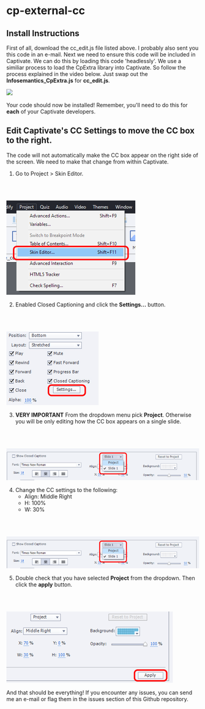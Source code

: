 # cp-external-cc
## Install Instructions
First of all, download the cc_edit.js file listed above. I probably also sent you this code in an e-mail.
Next we need to ensure this code will be included in Captivate. We can do this by loading this code 'headlessly'. We use a similiar process to load the CpExtra library into Captivate. So follow the process explained in the video below. Just swap out the **Infosemantics_CpExtra.js** for **cc_edit.js**.

[![](http://img.youtube.com/vi/i-px1CkiDHM/0.jpg)](http://www.youtube.com/watch?v=i-px1CkiDHM "Headless Loading")

Your code should now be installed! Remember, you'll need to do this for **each** of your Captivate developers. 

## Edit Captivate's CC Settings to move the CC box to the right.
The code will not automatically make the CC box appear on the right side of the screen. We need to make that change from within Captivate.
1. Go to Project > Skin Editor.

<br/>
<br/>

![Project > Skin Editor inside Captivate](https://github.com/WidgetKing/cp-external-cc-box/blob/main/images/project-skin-editor.png?raw=true)

2. Enabled Closed Captioning and click the **Settings...** button.
<br/>
<br/>

![Skin Editor Dialogue with Closed Captioning settings button](https://github.com/WidgetKing/cp-external-cc-box/blob/main/images/cc-settings.jpg?raw=true)

3. **VERY IMPORTANT** From the dropdown menu pick **Project**. Otherwise you will be only editing how the CC box appears on a single slide.
<br/>
<br/>

![Selecting Project from the dropdown menu](https://github.com/WidgetKing/cp-external-cc-box/blob/main/images/cc-whole-project.png?raw=true)

4. Change the CC settings to the following:
    - Align: Middle Right
    - H: 100%
    - W: 30%
<br/>
<br/>

![CC settings for putting the box on the right of the screen](https://github.com/WidgetKing/cp-external-cc-box/blob/main/images/cc-whole-project.png?raw=true)

5. Double check that you have selected **Project** from the dropdown. Then click the **apply** button.
<br/>
<br/>

![Clicking the apply button](https://github.com/WidgetKing/cp-external-cc-box/blob/main/images/cc-apply.png?raw=true)

And that should be everything! If you encounter any issues, you can send me an e-mail or flag them in the issues section of this Github repository.